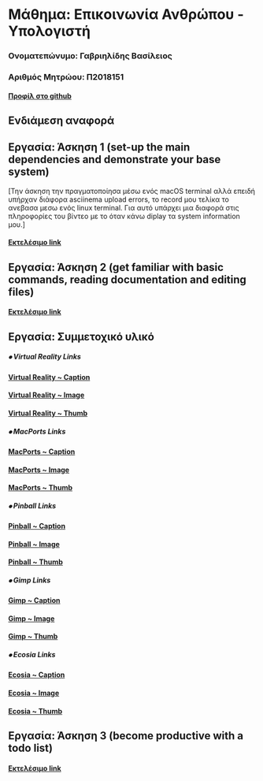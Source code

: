 # Μάθημα: Επικοινωνία Ανθρώπου - Υπολογιστή

### Ονοματεπώνυμο: Γαβριηλίδης Βασίλειος
### Αριθμός Μητρώου: Π2018151
#### [Προφίλ στο github](https://github.com/bllyz/ 'Προφίλ στο github')

## Ενδιάμεση αναφορά


## Εργασία: Άσκηση 1 (set-up the main dependencies and demonstrate your base system)

[Την άσκηση την πραγματοποίησα μέσω ενός macOS terminal αλλά επειδή υπήρχαν διάφορα asciinema upload errors,
το record μου τελίκα το ανεβασα μεσω ενός linux terminal. Για αυτό υπάρχει μια διαφορά στις πληροφορίες του βίντεο
με το όταν κάνω diplay τα system information μου.]

#### [Εκτελέσιμο link](https://asciinema.org/a/275798/ '[Εκτελέσιμο link')


## Εργασία: Άσκηση 2 (get familiar with basic commands, reading documentation and editing files)

#### [Εκτελέσιμο link](https://asciinema.org/a/278181 '[Εκτελέσιμο link')

## Εργασία: Συμμετοχικό υλικό

##### ⦁ Virtual Reality Links

#### [Virtual Reality ~ Caption](https://github.com/bllyz/gr/blob/gh-pages/_gallery/vr.md)
#### [Virtual Reality ~ Image](https://github.com/bllyz/gr/blob/gh-pages/images/vr.jpg)
#### [Virtual Reality ~ Thumb]( https://github.com/bllyz/gr/blob/gh-pages/images/vr-thumb.jpg)


##### ⦁ MacPorts Links

#### [MacPorts ~ Caption](https://github.com/bllyz/gr/blob/gh-pages/_gallery/macports.md)
#### [MacPorts ~ Image](https://github.com/bllyz/gr/blob/gh-pages/images/macports.jpg)
#### [MacPorts ~ Thumb](https://github.com/bllyz/gr/blob/gh-pages/images/macports-thumb.jpg)


##### ⦁ Pinball Links

#### [Pinball ~ Caption](https://github.com/bllyz/gr/blob/gh-pages/_gallery/pinball.md)
#### [Pinball ~ Image](https://github.com/bllyz/gr/blob/gh-pages/images/pinball.jpg)
#### [Pinball ~ Thumb](https://github.com/bllyz/gr/blob/gh-pages/images/pinball-thumb.jpg)


##### ⦁ Gimp Links

#### [Gimp ~ Caption](https://github.com/bllyz/gr/blob/gh-pages/_gallery/gimp.md)
#### [Gimp ~ Image]( https://github.com/bllyz/gr/blob/gh-pages/images/gimp.jpg)
#### [Gimp ~ Thumb](https://github.com/bllyz/gr/blob/gh-pages/images/gimp-thumb.jpg)


##### ⦁ Ecosia Links

#### [Ecosia ~ Caption](https://github.com/bllyz/gr/blob/gh-pages/_gallery/ecosia.md)
#### [Ecosia ~ Image](https://github.com/bllyz/gr/blob/gh-pages/images/ecosia.jpg)
#### [Ecosia ~ Thumb](https://github.com/bllyz/gr/blob/gh-pages/images/ecosia-thumb.jpg)


## Εργασία: Άσκηση 3 (become productive with a todo list)

#### [Εκτελέσιμο link](https://asciinema.org/a/281896 '[Εκτελέσιμο link')
